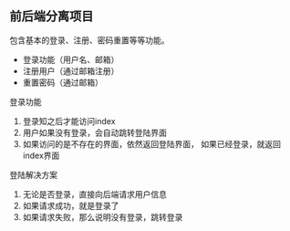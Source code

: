 ## 前后端分离项目

包含基本的登录、注册、密码重置等等功能。
* 登录功能（用户名、邮箱）
* 注册用户（通过邮箱注册）
* 重置密码（通过邮箱）

登录功能
1. 登录知之后才能访问index
2. 用户如果没有登录，会自动跳转登陆界面
3. 如果访问的是不存在的界面，依然返回登陆界面，
如果已经登录，就返回index界面

登陆解决方案
1. 无论是否登录，直接向后端请求用户信息
2. 如果请求成功，就是登录了
3. 如果请求失败，那么说明没有登录，跳转登录